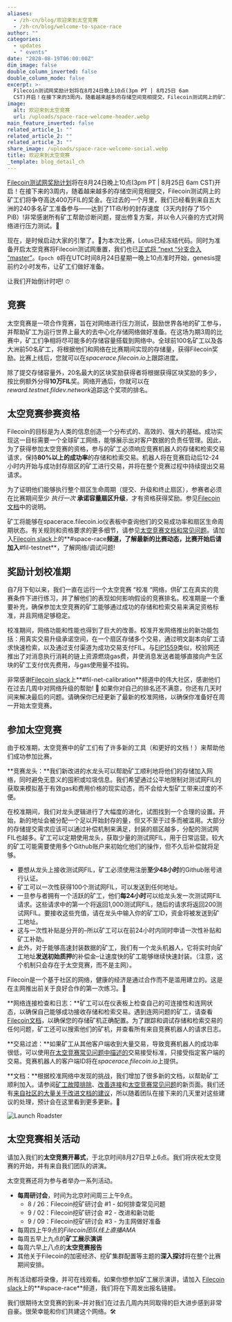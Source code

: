 ```yaml
---
aliases:
  - /zh-cn/blog/欢迎来到太空竞赛
  - /zh-cn/blog/welcome-to-space-race
author: ""
categories:
  - updates
  - " events"
date: "2020-08-19T06:00:00Z"
dim_image: false
double_column_inverted: false
double_column_mode: false
excerpt: >-
  Filecoin测试网奖励计划将在8月24日晚上10点(3pm PT | 8月25日 6am
  CST)开启！在接下来的3周内，随着越来越多的存储空间竞相提交，Filecoin测试网上的矿工们将争夺高达400万FIL的奖金。
image:
  alt: 欢迎来到太空竞赛
  url: /uploads/space-race-welcome-header.webp
main_feature_inverted: false
related_article_1: ""
related_article_2: ""
related_article_3: ""
share_image: /uploads/space-race-welcome-social.webp
title: 欢迎来到太空竞赛
_template: blog_detail_ch
---
```


[Filecoin测试网奖励计划](https://filecoin.io/blog/announcing-testnet-incentives/)将在8月24日晚上10点(3pm PT | 8月25日 6am CST)开启！在接下来的3周内，随着越来越多的存储空间竞相提交，Filecoin测试网上的矿工们将争夺高达400万FIL的奖金。在过去的一个月里，我们已经看到来自五大洲的240多名矿工准备参与——达到了1TiB/秒的封存速度（3天内封存了15个PiB）!非常感谢所有矿工帮助诊断问题，提出修复方案，并以令人兴奋的方式对网络进行压力测试。🙏

现在，是时候启动大家的引擎了。🚀为本次比赛，Lotus已经冻结代码。同时为准备开启太空竞赛将Filecoin测试网重置，我们也已[正式将 “next “分支合入 “master”](https://github.com/filecoin-project/lotus/commits/master)。`Epoch 0`将在UTC时间8月24日星期一晚上10点准时开始，genesis提前约2小时发布，让矿工们做好准备。

让我们开始倒计时吧! ⏱

## 竞赛

太空竞赛是一项合作竞赛，旨在对网络进行压力测试，鼓励世界各地的矿工参与，并帮助矿工为运行世界上最大的去中心化存储网络做好准备。在这场为期3周的比赛中，矿工们争相将尽可能多的存储容量搭载到网络中。全球前100名矿工以及各大洲前50名矿工，将根据他们和网络在比赛期间实现的存储量，获得Filecoin奖励。比赛上线后，您就可以在*spacerace.filecoin.io*上跟踪进度。

除了提交存储容量外，20名最大的区块奖励获得者将根据获得区块奖励的多少，按比例额外分得**10万FIL**奖。网络开通后，你就可以在*reward.testnet.fildev.network*追踪这个奖项的排名。

## 太空竞赛参赛资格

Filecoin的目标是为人类的信息创造一个分布式的、高效的、强大的基础。成功实现这一目标需要一个全球矿工网络，能够展示出对客户数据的负责任管理。因此，为了获得参加太空竞赛的资格，参与的矿工必须响应竞赛机器人的存储和检索交易请求，保持**80%以上的成功率**的存储和检索交易。机器人将在竞赛启动后12-24小时内开始与成功封存扇区的矿工进行交易，并将在整个竞赛过程中持续提出交易请求。

为了证明他们能够执行整个扇区生命周期（提交、升级和终止扇区），参赛者必须在比赛期间至少 *执行一次* **承诺容量扇区升级**，才有资格获得奖励。参见[Filecoin文档](https://docs.filecoin.io/mine/spacerace/#how-do-i-demonstrate-a-sector-upgrade)中的说明。

矿工将能够在spacerace.filecoin.io仪表板中查询他们的交易成功率和扇区生命周期状态。有关规则和资格要求的更多细节，请参见[太空竞赛文档和常见问题](https://docs.filecoin.io/mine/spacerace/)。请加入[Filecoin slack](https://filecoin.io/slack)上的**#space-race**频道，了解最新的比赛动态，比赛开始后请加入**#fil-testnet**，了解网络/调试问题!

## 奖励计划校准期

自7月下旬以来，我们一直在运行一个太空竞赛 “校准 “网络，供矿工在真实的竞赛条件下进行练习，并了解他们的表现如何影响假设的竞赛排名。校准期是一个重要补充，确保参加太空竞赛的矿工能够通过成功的存储和检索交易来满足资格标准，并且网络足够稳定。

校准期间，网络功能和性能也得到了巨大的改善。校准开发网络推出的新功能包括：用真实交易升级承诺空间，在一个扇区存储多个交易，通过明文副本向矿工请求快速检索，以及通过支付渠道为成功交易支付FIL。与[EIP1559](https://github.com/ethereum/EIPs/blob/master/EIPS/eip-1559.md)类似，校验网还推出了对消息执行消耗的链上资源燃烧gas费，并使消息发送者能够直接向产生区块的矿工支付优先费用，与gas使用量不挂钩。

非常感谢[Filecoin slack](https://filecoin.io/slack)上**#fil-net-calibration**频道中的伟大社区，感谢他们在过去几周中对网络升级的帮助! 💪 如果你对自己的排名还不满意，你还有几天时间来解决最后的问题。请确保你已经更新了最新的校准网络，以确保你准备好在周一开始太空竞赛。

## 参加太空竞赛

由于校准期，太空竞赛中的矿工们有了许多新的工具（和更好的文档！）来帮助他们成功参加比赛。

**竞赛龙头：**我们新改进的水龙头可以帮助矿工顺利地将他们的存储加入网络，同时避免无意义的囤积或垃圾信息。我们希望通过公平地限制对测试网FIL的获取来模拟基于有效gas和费用价格的现实动态，而不会给大型矿工带来过度的不便。

在校准期间，我们对龙头逻辑进行了大幅度的进化，试图找到一个合理的设置。开始，新的地址会被分配一个足以开始封存的量，但又不至于过多而被滥用。大部分的存储提交需求应该可以通过补偿机制来满足，封装的扇区越多，分配的测试网FIL也越多。矿工可以定期使用龙头，获取少量的测试网FIL，用于日常运营。较大的矿工可能需要使用多个Github账户来初始化他们的操作，但不久后补偿就将足够。

- 要想从龙头上接收测试网FIL，矿工必须使用注册**至少48小时**的Github账号进行认证。
- 矿工可以一次性获得100个测试网FIL，可以发送到任何地址。
- 一旦参与者拥有一个活跃的矿工，他们**每24小时**可以给龙头发一次测试网FIL请求。这些请求中的第一个将返回1,000测试网FIL，随后的请求将返回200测试网FIL。要接收这些充值，请在龙头中输入你的矿工ID，资金将被发送到矿工地址。
- 这与一次性补贴是分开的–所以矿工可以在前24小时内同时申请一次性补贴和矿工补助。
- 此外，对于能够高速封装数据的矿工，我们有一个龙头机器人，它将实时向矿工地址**发送初始质押**的补偿金–让速度快的矿工能够继续快速封装。（注意，这个机制只会存在于太空竞赛，而不是主网）。

Filecoin是一个基于社区的网络，健康的经济是通过合作而不是滥用建立的。这是在主网推出前关于良好合作的第一次练习。🤝

**网络连接检查和日志：**矿工可以在仪表板上检查自己的可连接性和连网状态，以确保自己能够成功接收存储和检索交易。遇到连网问题的矿工，请查看[Filecoin文档](https://docs.filecoin.io/mine/connectivity)，以确保您的存储矿机正确配置。为了跟踪和调试存储和检索交易的任何问题，矿工还可以搜索他们的矿机，并查看所有来自竞赛机器人的请求日志。

**交易过滤：**如果矿工从其他客户端收到大量交易，导致竞赛机器人的成功率很低，可以使用[在太空竞赛常见问题中描述的](https://docs.filecoin.io/mine/spacerace/#how-do-i-prioritize-deals-from-competition-bots)交易接受标准，只接受指定客户端的交易。竞赛机器人的客户端ID将在*spacerace.filecoin.io*上提供。

**文档：**根据校准网络中发现的挑战，我们增加了很多新的文档，以帮助矿工顺利加入。请参阅[矿工故障排除](https://docs.filecoin.io/mine/)、[改善连接](https://docs.filecoin.io/mine/connectivity/)和[太空竞赛常见问题](https://docs.filecoin.io/mine/spacerace/#frequently-asked-questions)的新页面。我们还有[来自社区的大量关于改进文档的建议](https://github.com/filecoin-project/lotus/issues/2956)，所以随着团队在接下来的几天里对这些建议的处理，预计会在这里看到更多更新。🙏

![Launch Roadster](https://filecoin.io/vintage/images/blog/launch-roadster.jpg)

## 太空竞赛相关活动

请加入我们的**太空竞赛开幕式**，于北京时间8月27日早上6点。我们将庆祝太空竞赛的开始，并有来自我们团队的讲演。

太空竞赛还将为参与者举办一系列活动。

- **每周研讨会**，时间为北京时间周三上午9点。
  - 8 / 26：Filecoin挖矿研讨会 #1 - 如何排查常见问题
  - 9 / 02：Filecoin挖矿研讨会 #2 - 改进和新功能
  - 9 / 09：Filecoin挖矿研讨会 #3 - 为主网做好准备
- 每周四上午9点的*Filecoin团队线上直播AMA*
- 每周五早上九点的**矿工展示演讲**
- 每周六早上八点的**太空竞赛报告**
- 其他关于Filecoin的加密经济、挖矿集群配置等主题的**深入探讨**将在整个比赛期间安排。

所有活动都将录像，并可在线观看。如果你想参加矿工展示演讲，请加入 [Filecoin slack](https://filecoin.io/slack)上的**#space-race**频道，我们将在下周发出报名链接。

我们很期待太空竞赛的到来–并对我们在过去几周内共同取得的巨大进步感到非常自豪。很荣幸能和你们共建这个网络。🛠️
